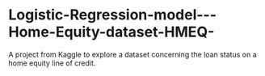 # Logistic-Regression-model---Home-Equity-dataset-HMEQ-
A project from Kaggle to explore a dataset concerning the loan status on a home equity line of credit.
